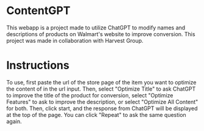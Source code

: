 # ContentGPT

This webapp is a project made to utilize ChatGPT to modify names and descriptions of products on Walmart's website to improve conversion. This project was made in collaboration with Harvest Group.

# Instructions

To use, first paste the url of the store page of the item you want to optimize the content of in the url input. Then, select "Optimize Title" to ask ChatGPT to improve the title of the product for conversion, select "Optimize Features" to ask to improve the description, or select "Optimize All Content" for both. Then, click start, and the response from ChatGPT will be displayed at the top of the page. You can click "Repeat" to ask the same question again.